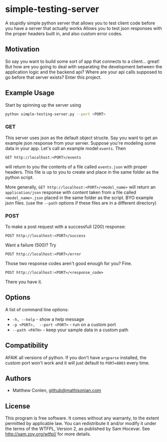 simple-testing-server
=====================

A stupidly simple python server that allows you to test client code before you have a server that actually works
Allows you to test json responses with the proper headers built in, and also custom error codes.



Motivation
---

So say you want to build some sort of app that connects to a client... great! But how are you going to deal with separating the development between the application logic and the backend api? Where are your api calls supposed to go before that server exists? Enter this project.

Example Usage
---

Start by spinning up the server using

```sh
python simple-testing-server.py --port <PORT>
```

### GET

This server uses json as the default object structe. Say you want to get an example json response from your server.
Suppose you're modeling some data in your app. Let's call an example model ```events```. Then 

```GET http://localhost:<PORT>/events``` 

will return to you the contents of a 
file called ```events.json``` with proper headers. This file is up to you to create and place in the same folder as the python
script.

More generally, ```GET http://localhost:<PORT>/<model_name>``` will return an ```application/json``` response 
with content taken from a file called ```<model_name>.json``` placed in the same folder as the script.
BYO example json files. (use the ```--path``` options if these files are in a different directory)

### POST

To make a post request with a successfull (200) response:

```POST http://localhost:<PORT>/success```

Want a failure (500)? Try

```POST http://localhost:<PORT>/error```

Those two response codes aren't good enough for you? Fine.

```POST http://localhost:<PORT>/<response_code>```

There you have it.

Options
---

A list of command line options:

* ```-h, --help``` - show a help message
* ```-p <PORT>,  --port <PORT>``` - run on a custom port
* ```--path <PATH>``` - keep your sample data in a custom path

Compatibility
---

AFAIK all versions of python. If you don't have ```argparse``` installed, the custom port won't
work and it will just default to ```PORT=8003``` every time.


Authors
-----

- Matthew Conlen, github@mathisonian.com

License
-----

This program is free software. It comes without any warranty, to
the extent permitted by applicable law. You can redistribute it
and/or modify it under the terms of the WTFPL, Version 2, as
published by Sam Hocevar. See http://sam.zoy.org/wtfpl/
for more details.
